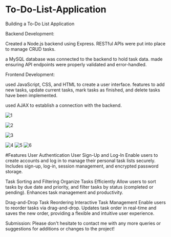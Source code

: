 # To-Do-List-Application
Building a To-Do List Application

Backend Development:

Created a Node.js backend using Express.
RESTful APIs were put into place to manage CRUD tasks.

a MySQL database was connected to the backend to hold task data.
made ensuring API endpoints were properly validated and error-handled.


Frontend Development:

used JavaScript, CSS, and HTML to create a user interface.
features to add new tasks, update current tasks, mark tasks as finished, and delete tasks have been implemented.

used AJAX to establish a connection with the backend.

![1](https://github.com/chamidudp/To-Do-List-Application/assets/84907191/070903af-89f4-46e5-bcbb-bd97e072e7df)

![2](https://github.com/chamidudp/To-Do-List-Application/assets/84907191/2a3cc5a1-da49-4af3-9911-eff231f6b7cd)


![3](https://github.com/chamidudp/To-Do-List-Application/assets/84907191/2d3b5da8-c468-4fb9-bdaf-0dfe35289718)

![4](https://github.com/chamidudp/To-Do-List-Application/assets/84907191/137b6132-4c03-4152-87a7-d894f8cb3145)
![5](https://github.com/chamidudp/To-Do-List-Application/assets/84907191/f6bd35a1-c3f9-421b-a074-7d37ce0d3554)
![6](https://github.com/chamidudp/To-Do-List-Application/assets/84907191/09e884d3-b7a0-4ed3-bab9-7a5f4c1d0975)


#Features
User Authentication
User Sign-Up and Log-In
Enable users to create accounts and log in to manage their personal task lists securely. Includes sign-up, log-in, session management, and encrypted password storage.

Task Sorting and Filtering
Organize Tasks Efficiently
Allow users to sort tasks by due date and priority, and filter tasks by status (completed or pending). Enhances task management and productivity.

Drag-and-Drop Task Reordering
Interactive Task Management
Enable users to reorder tasks via drag-and-drop. Updates task order in real-time and saves the new order, providing a flexible and intuitive user experience.

Submission: Please don't hesitate to contact me with any more queries or suggestions for additions or changes to the project!
